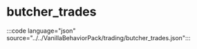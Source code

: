 # butcher_trades

:::code language="json" source="../../VanillaBehaviorPack/trading/butcher_trades.json":::